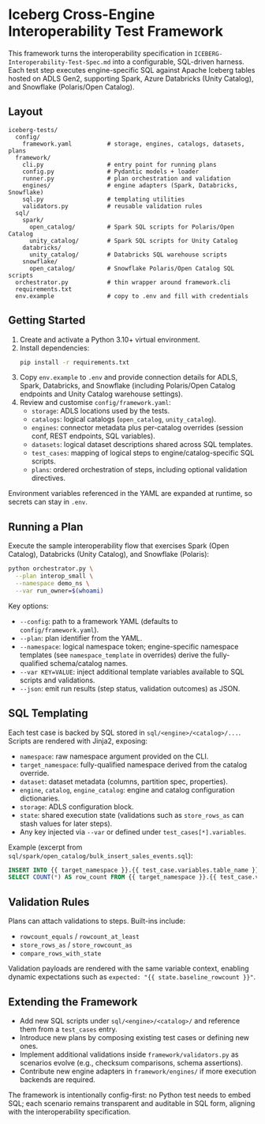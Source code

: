 # Iceberg Cross-Engine Interoperability Test Framework

This framework turns the interoperability specification in `ICEBERG-Interoperability-Test-Spec.md` into a configurable, SQL-driven harness. Each test step executes engine-specific SQL against Apache Iceberg tables hosted on ADLS Gen2, supporting Spark, Azure Databricks (Unity Catalog), and Snowflake (Polaris/Open Catalog).

## Layout
```
iceberg-tests/
  config/
    framework.yaml          # storage, engines, catalogs, datasets, plans
  framework/
    cli.py                  # entry point for running plans
    config.py               # Pydantic models + loader
    runner.py               # plan orchestration and validation
    engines/                # engine adapters (Spark, Databricks, Snowflake)
    sql.py                  # templating utilities
    validators.py           # reusable validation rules
  sql/
    spark/
      open_catalog/         # Spark SQL scripts for Polaris/Open Catalog
      unity_catalog/        # Spark SQL scripts for Unity Catalog
    databricks/
      unity_catalog/        # Databricks SQL warehouse scripts
    snowflake/
      open_catalog/         # Snowflake Polaris/Open Catalog SQL scripts
  orchestrator.py           # thin wrapper around framework.cli
  requirements.txt
  env.example               # copy to .env and fill with credentials
```

## Getting Started
1. Create and activate a Python 3.10+ virtual environment.
2. Install dependencies:
   ```bash
   pip install -r requirements.txt
   ```
3. Copy `env.example` to `.env` and provide connection details for ADLS, Spark, Databricks, and Snowflake (including Polaris/Open Catalog endpoints and Unity Catalog warehouse settings).
4. Review and customise `config/framework.yaml`:
   - `storage`: ADLS locations used by the tests.
   - `catalogs`: logical catalogs (`open_catalog`, `unity_catalog`).
   - `engines`: connector metadata plus per-catalog overrides (session conf, REST endpoints, SQL variables).
   - `datasets`: logical dataset descriptions shared across SQL templates.
   - `test_cases`: mapping of logical steps to engine/catalog-specific SQL scripts.
   - `plans`: ordered orchestration of steps, including optional validation directives.

Environment variables referenced in the YAML are expanded at runtime, so secrets can stay in `.env`.

## Running a Plan
Execute the sample interoperability flow that exercises Spark (Open Catalog), Databricks (Unity Catalog), and Snowflake (Polaris):
```bash
python orchestrator.py \
  --plan interop_small \
  --namespace demo_ns \
  --var run_owner=$(whoami)
```

Key options:
- `--config`: path to a framework YAML (defaults to `config/framework.yaml`).
- `--plan`: plan identifier from the YAML.
- `--namespace`: logical namespace token; engine-specific namespace templates (see `namespace_template` in overrides) derive the fully-qualified schema/catalog names.
- `--var KEY=VALUE`: inject additional template variables available to SQL scripts and validations.
- `--json`: emit run results (step status, validation outcomes) as JSON.

## SQL Templating
Each test case is backed by SQL stored in `sql/<engine>/<catalog>/...`. Scripts are rendered with Jinja2, exposing:
- `namespace`: raw namespace argument provided on the CLI.
- `target_namespace`: fully-qualified namespace derived from the catalog override.
- `dataset`: dataset metadata (columns, partition spec, properties).
- `engine`, `catalog`, `engine_catalog`: engine and catalog configuration dictionaries.
- `storage`: ADLS configuration block.
- `state`: shared execution state (validations such as `store_rows_as` can stash values for later steps).
- Any key injected via `--var` or defined under `test_cases[*].variables`.

Example (excerpt from `sql/spark/open_catalog/bulk_insert_sales_events.sql`):
```sql
INSERT INTO {{ target_namespace }}.{{ test_case.variables.table_name }} VALUES (...);
SELECT COUNT(*) AS row_count FROM {{ target_namespace }}.{{ test_case.variables.table_name }};
```

## Validation Rules
Plans can attach validations to steps. Built-ins include:
- `rowcount_equals` / `rowcount_at_least`
- `store_rows_as` / `store_rowcount_as`
- `compare_rows_with_state`

Validation payloads are rendered with the same variable context, enabling dynamic expectations such as `expected: "{{ state.baseline_rowcount }}"`.

## Extending the Framework
- Add new SQL scripts under `sql/<engine>/<catalog>/` and reference them from a `test_cases` entry.
- Introduce new plans by composing existing test cases or defining new ones.
- Implement additional validations inside `framework/validators.py` as scenarios evolve (e.g., checksum comparisons, schema assertions).
- Contribute new engine adapters in `framework/engines/` if more execution backends are required.

The framework is intentionally config-first: no Python test needs to embed SQL; each scenario remains transparent and auditable in SQL form, aligning with the interoperability specification.
